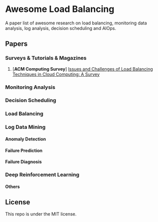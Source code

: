 # Awesome Load Balancing
A paper list of awesome research on load balancing, monitoring data analysis, log analysis, decision scheduling and AIOps.

## Papers

### Surveys & Tutorials & Magazines
1. [**ACM Computing Survey**] [Issues and Challenges of Load Balancing Techniques in Cloud Computing: A Survey](https://dl.acm.org/doi/fullHtml/10.1145/3281010)

### Monitoring Analysis

### Decision Scheduling

### Load Balancing

### Log Data Mining

#### Anomaly Detection

#### Failure Prediction

#### Failure Diagnosis

### Deep Reinforcement Learning

#### Others

## License
This repo is under the MIT license.